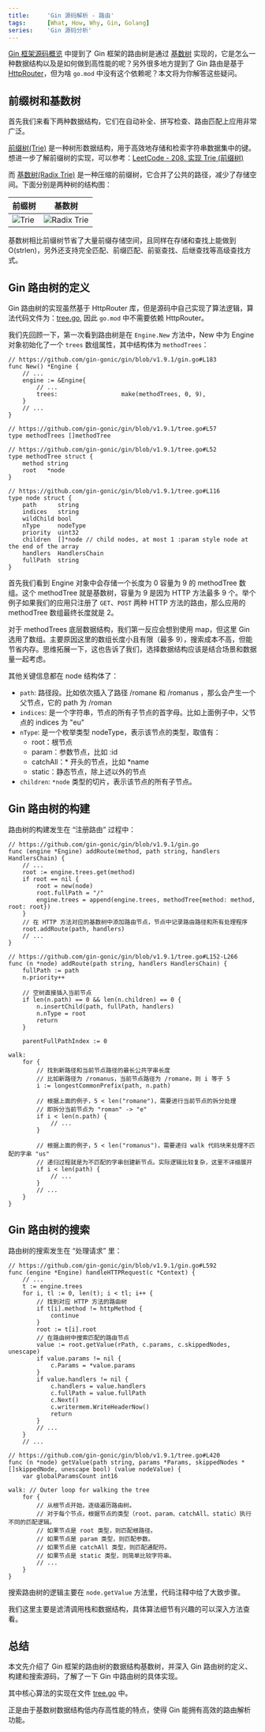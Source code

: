 ```yaml
---
title:     'Gin 源码解析 - 路由'
tags:      [What, How, Why, Gin, Golang]
series:    'Gin 源码分析'
---
```


[Gin 框架源码概览](/posts/31-gin-source-overview) 中提到了 Gin 框架的路由树是通过 [基数树](https://zh.wikipedia.org/zh-cn/%E5%9F%BA%E6%95%B0%E6%A0%91) 实现的，它是怎么一种数据结构以及是如何做到高性能的呢？另外很多地方提到了 Gin 路由是基于 [HttpRouter](https://github.com/julienschmidt/httprouter)，但为啥 `go.mod` 中没有这个依赖呢？本文将为你解答这些疑问。

## 前缀树和基数树

首先我们来看下两种数据结构，它们在自动补全、拼写检查、路由匹配上应用非常广泛。

[前缀树(Trie)](https://zh.wikipedia.org/wiki/Trie) 是一种树形数据结构，用于高效地存储和检索字符串数据集中的键。想进一步了解前缀树的实现，可以参考：[LeetCode - 208. 实现 Trie (前缀树)](https://leetcode.cn/problems/implement-trie-prefix-tree)

而 [基数树(Radix Trie)](https://zh.wikipedia.org/zh-cn/%E5%9F%BA%E6%95%B0%E6%A0%91) 是一种压缩的前缀树，它合并了公共的路径，减少了存储空间。下面分别是两种树的结构图：

| 前缀树 | 基数树 |
| ----- | ----- |
|![Trie](/assets/img/trie.png)|![Radix Trie](/assets/img/radix-trie.png)|

基数树相比前缀树节省了大量前缀存储空间，且同样在存储和查找上能做到 O(strlen)，另外还支持完全匹配、前缀匹配、前驱查找、后继查找等高级查找方式。

## Gin 路由树的定义

Gin 路由树的实现虽然基于 HttpRouter 库，但是源码中自己实现了算法逻辑，算法代码文件为：[tree.go](https://github.com/gin-gonic/gin/blob/v1.9.1/tree.go), 因此 `go.mod` 中不需要依赖 HttpRouter。

我们先回顾一下，第一次看到路由树是在 `Engine.New` 方法中，New 中为 Engine 对象初始化了一个 `trees` 数组属性，其中结构体为 `methodTrees`：
```golang
// https://github.com/gin-gonic/gin/blob/v1.9.1/gin.go#L183
func New() *Engine {
    // ...
    engine := &Engine{
        // ...
        trees:                  make(methodTrees, 0, 9),
    }
    // ...
}
```
```golang
// https://github.com/gin-gonic/gin/blob/v1.9.1/tree.go#L57
type methodTrees []methodTree

// https://github.com/gin-gonic/gin/blob/v1.9.1/tree.go#L52
type methodTree struct {
    method string
    root   *node
}

// https://github.com/gin-gonic/gin/blob/v1.9.1/tree.go#L116
type node struct {
    path      string
    indices   string
    wildChild bool
    nType     nodeType
    priority  uint32
    children  []*node // child nodes, at most 1 :param style node at the end of the array
    handlers  HandlersChain
    fullPath  string
}
```

首先我们看到 Engine 对象中会存储一个长度为 0 容量为 9 的 methodTree 数组。这个 methodTree 就是基数树，容量为 9 是因为 HTTP 方法最多 9 个。举个例子如果我们的应用只注册了 `GET`、`POST` 两种 HTTP 方法的路由，那么应用的 methodTree 数组最终长度就是 2。

对于 methodTrees 底层数据结构，我们第一反应会想到使用 map，但这里 Gin 选用了数组。主要原因这里的数组长度小且有限（最多 9），搜索成本不高，但能节省内存。思维拓展一下，这也告诉了我们，选择数据结构应该是结合场景和数据量一起考虑。

其他关键信息都在 node 结构体了：
- `path`: 路径段。比如依次插入了路径 /romane 和 /romanus ，那么会产生一个父节点，它的 path 为 /roman
- `indices`: 是一个字符串，节点的所有子节点的首字母。比如上面例子中，父节点的 indices 为 "eu"
- `nType`: 是一个枚举类型 nodeType，表示该节点的类型，取值有：
    - root：根节点
    - param：参数节点，比如 :id
    - catchAll：* 开头的节点，比如 *name
    - static：静态节点，除上述以外的节点
- `children`: `*node` 类型的切片，表示该节点的所有子节点。

## Gin 路由树的构建

路由树的构建发生在 “注册路由” 过程中：
```golang
// https://github.com/gin-gonic/gin/blob/v1.9.1/gin.go
func (engine *Engine) addRoute(method, path string, handlers HandlersChain) {
    // ...
    root := engine.trees.get(method)
    if root == nil {
        root = new(node)
        root.fullPath = "/"
        engine.trees = append(engine.trees, methodTree{method: method, root: root})
    }
    // 在 HTTP 方法对应的基数树中添加路由节点，节点中记录路由路径和所有处理程序
    root.addRoute(path, handlers)
    // ...
}
```
```golang
// https://github.com/gin-gonic/gin/blob/v1.9.1/tree.go#L152-L266
func (n *node) addRoute(path string, handlers HandlersChain) {
    fullPath := path
    n.priority++

    // 空树直接插入当前节点
    if len(n.path) == 0 && len(n.children) == 0 {
        n.insertChild(path, fullPath, handlers)
        n.nType = root
        return
    }

    parentFullPathIndex := 0

walk:
    for {
        // 找到新路径和当前节点路径的最长公共字串长度
        // 比如新路径为 /romanus，当前节点路径为 /romane，则 i 等于 5
        i := longestCommonPrefix(path, n.path)

        // 根据上面的例子，5 < len("romane")，需要进行当前节点的拆分处理
        // 即拆分当前节点为 "roman" -> "e"
        if i < len(n.path) {
            // ...
        }

        // 根据上面的例子，5 < len("romanus")，需要递归 walk 代码块来处理不匹配的字串 "us"
        // 递归过程就是为不匹配的字串创建新节点。实际逻辑比较复杂，这里不详细展开
        if i < len(path) {
            // ...
        }
        // ...
    }
}
```

## Gin 路由树的搜索

路由树的搜索发生在 “处理请求” 里：
```golang
// https://github.com/gin-gonic/gin/blob/v1.9.1/gin.go#L592
func (engine *Engine) handleHTTPRequest(c *Context) {
    // ...
    t := engine.trees
    for i, tl := 0, len(t); i < tl; i++ {
        // 找到对应 HTTP 方法的路由树
        if t[i].method != httpMethod {
            continue
        }
        root := t[i].root
        // 在路由树中搜索匹配的路由节点
        value := root.getValue(rPath, c.params, c.skippedNodes, unescape)
        if value.params != nil {
            c.Params = *value.params
        }
        if value.handlers != nil {
            c.handlers = value.handlers
            c.fullPath = value.fullPath
            c.Next()
            c.writermem.WriteHeaderNow()
            return
        }
        // ...
    }
    // ...
```
```golang
// https://github.com/gin-gonic/gin/blob/v1.9.1/tree.go#L420
func (n *node) getValue(path string, params *Params, skippedNodes *[]skippedNode, unescape bool) (value nodeValue) {
    var globalParamsCount int16

walk: // Outer loop for walking the tree
    for {
        // 从根节点开始，逐级遍历路由树。
        // 对于每个节点，根据节点的类型（root、param、catchAll、static）执行不同的匹配逻辑。
        // 如果节点是 root 类型，则匹配根路径。
        // 如果节点是 param 类型，则匹配参数。
        // 如果节点是 catchAll 类型，则匹配通配符。
        // 如果节点是 static 类型，则简单比较字符串。
        // ...
    }
}
```

搜索路由树的逻辑主要在 `node.getValue` 方法里，代码注释中给了大致步骤。

我们这里主要是滤清调用栈和数据结构，具体算法细节有兴趣的可以深入方法查看。

## 总结

本文先介绍了 Gin 框架的路由树的数据结构基数树，并深入 Gin 路由树的定义、构建和搜索源码，了解了一下 Gin 中路由树的具体实现。

其中核心算法的实现在文件 [tree.go](https://github.com/gin-gonic/gin/blob/v1.9.1/tree.go) 中。

正是由于基数树数据结构低内存高性能的特点，使得 Gin 能拥有高效的路由解析功能。
